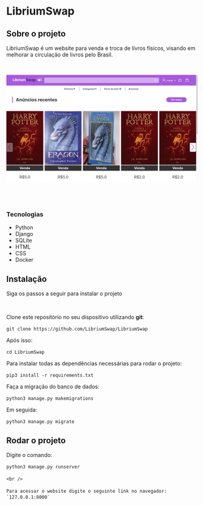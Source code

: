 # LibriumSwap


## Sobre o projeto
LibriumSwap é um website para venda e troca de livros físicos, visando em melhorar a circulação de livros pelo Brasil.

<br />

![Homepage LibriumSwap](https://raw.githubusercontent.com/LibriumSwap/LibriumSwap/main/presentation.jpg)


<br />

<br />

### Tecnologias

- Python
- Django
- SQLite
- HTML
- CSS
- Docker

## Instalação 
Siga os passos a seguir para instalar o projeto

<br />

Clone este repositório no seu dispositivo utilizando **git**:
~~~shell
git clone https://github.com/LibriumSwap/LibriumSwap
~~~

Após isso:
~~~shell
cd LibriumSwap
~~~
Para instalar todas as dependências necessárias para rodar o projeto:
~~~shell
pip3 install -r requirements.txt
~~~

Faça a migração do banco de dados:
~~~shell
python3 manage.py makemigrations
~~~

Em seguida:
~~~shell
python3 manage.py migrate
~~~

## Rodar o projeto

Digite o comando:
~~~shell
python3 manage.py runserver

<br />

Para acessar o website digite o seguinte link no navegador:
`127.0.0.1:8000`
